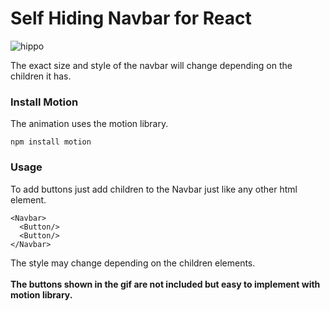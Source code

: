 # Self Hiding Navbar for React

![hippo](https://media.giphy.com/media/MY55D71dPyF3hHFKob/giphy.gif)

The exact size and style of the navbar will change depending on the children it has.

### Install Motion

The animation uses the motion library.
```
npm install motion
```
### Usage 
To add buttons just add children to the Navbar just like any other html element.

```
<Navbar>
  <Button/>
  <Button/>
</Navbar>
```
The style may change depending on the children elements. <br><br>
**The buttons shown in the gif are not included but easy to implement with motion library.**
